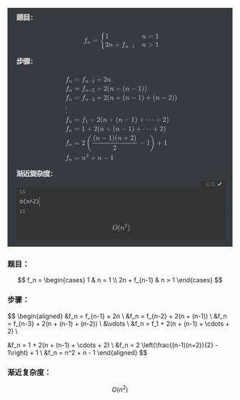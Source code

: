 ![alt text](/recourse/算法分析与设计/求时间复杂度.png)

### 题目：
$$
f_n = 
\begin{cases} 
1 & n = 1 \\
2n + f_{n-1} & n > 1 
\end{cases}
$$

### 步骤：
$$
\begin{aligned}
&f_n = f_{n-1} + 2n \\
&f_n = f_{n-2} + 2(n + (n-1)) \\
&f_n = f_{n-3} + 2(n + (n-1) + (n-2)) \\
&\vdots \\
&f_n = f_1 + 2(n + (n-1) + \cdots + 2) \\

&f_n = 1 + 2(n + (n-1) + \cdots + 2) \\
&f_n = 2 \left(\frac{(n-1)(n+2)}{2} - 1\right) + 1 \\
&f_n = n^2 + n - 1 
\end{aligned}
$$

### 渐近复杂度：
$$
O(n^2)
$$